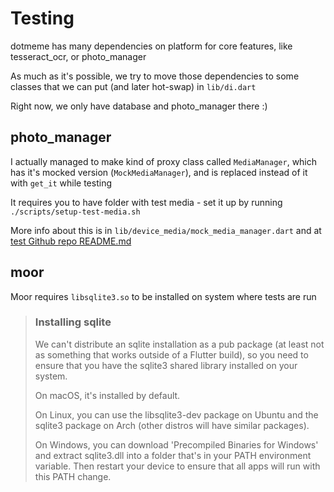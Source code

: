 # Testing

dotmeme has many dependencies on platform for core features, like tesseract_ocr, or photo_manager

As much as it's possible, we try to move those dependencies to some classes that we can put (and later hot-swap) in `lib/di.dart`

Right now, we only have database and photo_manager there :)

## photo_manager

I actually managed to make kind of proxy class called `MediaManager`, which has it's mocked version (`MockMediaManager`), and is replaced instead of it with `get_it` while testing

It requires you to have folder with test media - set it up by running `./scripts/setup-test-media.sh`

More info about this is in `lib/device_media/mock_media_manager.dart` and at [test Github repo README.md](https://github.com/TheLastGimbus/__dotmeme_test_media__)

## moor

Moor requires `libsqlite3.so` to be installed on system where tests are run

> ### Installing sqlite
>
> We can't distribute an sqlite installation as a pub package (at least not as something that works outside of a Flutter build), so you need to ensure that you have the sqlite3 shared library installed on your system.
>
> On macOS, it's installed by default.
>
> On Linux, you can use the libsqlite3-dev package on Ubuntu and the sqlite3 package on Arch (other distros will have similar packages).
>
> On Windows, you can download 'Precompiled Binaries for Windows' and extract sqlite3.dll into a folder that's in your PATH environment variable. Then restart your device to ensure that all apps will run with this PATH change.
